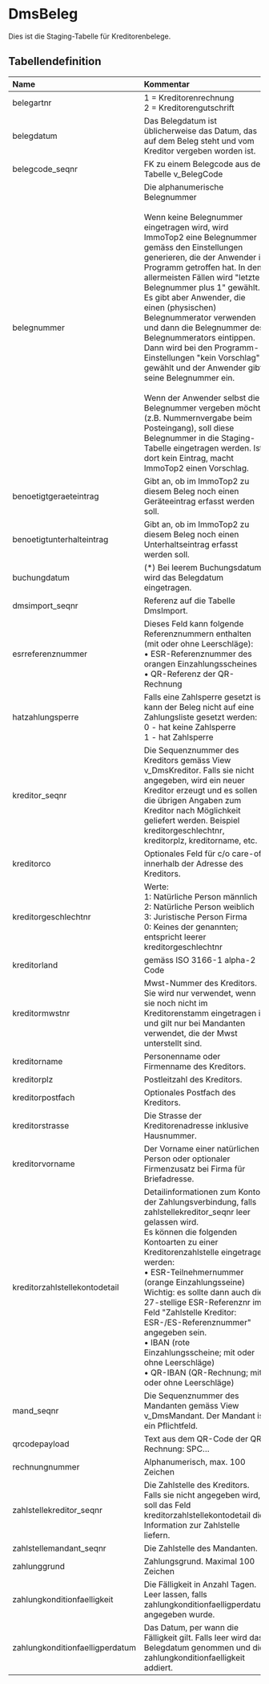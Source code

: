 # DmsBeleg

Dies ist die Staging-Tabelle für Kreditorenbelege.

## Tabellendefinition

| Name                            | Kommentar                                                                                                                                                                                                                                                                                                                                                                                                                                                                                                                                                                                                                                                                                                                                                   | Datentyp    | Nullable | Defaultwert |
| :------------------------------ | :---------------------------------------------------------------------------------------------------------------------------------------------------------------------------------------------------------------------------------------------------------------------------------------------------------------------------------------------------------------------------------------------------------------------------------------------------------------------------------------------------------------------------------------------------------------------------------------------------------------------------------------------------------------------------------------------------------------------------------------------------------- | :---------- | -------: | :---------- |
| belegartnr                      | 1 = Kreditorenrechnung<br/>2 = Kreditorengutschrift                                                                                                                                                                                                                                                                                                                                                                                                                                                                                                                                                                                                                                                                                                         | int         |        N | 0           |
| belegdatum                      | Das Belegdatum ist üblicherweise das Datum, das auf dem Beleg steht und vom Kreditor vergeben worden ist.                                                                                                                                                                                                                                                                                                                                                                                                                                                                                                                                                                                                                                                   | date        |        N |             |
| belegcode_seqnr                 | FK zu einem Belegcode aus der Tabelle v_BelegCode                                                                                                                                                                                                                                                                                                                                                                                                                                                                                                                                                                                                                                                                                                           | key         |        Y |             |
| belegnummer                     | Die alphanumerische Belegnummer <br/><br/> Wenn keine Belegnummer eingetragen wird, wird ImmoTop2 eine Belegnummer gemäss den Einstellungen generieren, die der Anwender im Programm getroffen hat. In den allermeisten Fällen wird "letzte Belegnummer plus 1" gewählt. Es gibt aber Anwender, die einen (physischen) Belegnummerator verwenden und dann die Belegnummer des Belegnummerators eintippen. Dann wird bei den Programm-Einstellungen "kein Vorschlag" gewählt und der Anwender gibt seine Belegnummer ein.<br/><br/>Wenn der Anwender selbst die Belegnummer vergeben möchte (z.B. Nummernvergabe beim Posteingang), soll diese Belegnummer in die Staging-Tabelle eingetragen werden. Ist dort kein Eintrag, macht ImmoTop2 einen Vorschlag. | text        |        N | ‘’          |
| benoetigtgeraeteintrag          | Gibt an, ob im ImmoTop2 zu diesem Beleg noch einen Geräteeintrag erfasst werden soll.                                                                                                                                                                                                                                                                                                                                                                                                                                                                                                                                                                                                                                                                       | smallint    |        N | 0           |
| benoetigtunterhalteintrag       | Gibt an, ob im ImmoTop2 zu diesem Beleg noch einen Unterhaltseintrag erfasst werden soll.                                                                                                                                                                                                                                                                                                                                                                                                                                                                                                                                                                                                                                                                   | smallint    |        N | 0           |
| buchungdatum                    | (*) Bei leerem Buchungsdatum wird das Belegdatum eingetragen.                                                                                                                                                                                                                                                                                                                                                                                                                                                                                                                                                                                                                                                                                               | date        |        J | (*)         |
| dmsimport_seqnr                 | Referenz auf die Tabelle DmsImport.                                                                                                                                                                                                                                                                                                                                                                                                                                                                                                                                                                                                                                                                                                                         | key         |        N |             |
| esrreferenznummer               | Dieses Feld kann folgende Referenznummern enthalten (mit oder ohne Leerschläge):<br/>• ESR-Referenznummer des orangen Einzahlungsscheines<br/>• QR-Referenz der QR-Rechnung                                                                                                                                                                                                                                                                                                                                                                                                                                                                                                                                                                                 | text        |        J |             |
| hatzahlungsperre                | Falls eine Zahlsperre gesetzt ist, kann der Beleg nicht auf eine Zahlungsliste gesetzt werden:<br/> 0 - hat keine Zahlsperre <br/> 1 - hat Zahlsperre                                                                                                                                                                                                                                                                                                                                                                                                                                                                                                                                                                                                       | smallint    |        N | 0           |
| kreditor_seqnr                  | Die Sequenznummer des Kreditors gemäss View v_DmsKreditor. Falls sie nicht angegeben, wird ein neuer Kreditor erzeugt und es sollen die übrigen Angaben zum Kreditor nach Möglichkeit geliefert werden. Beispiel kreditorgeschlechtnr, kreditorplz, kreditorname, etc.                                                                                                                                                                                                                                                                                                                                                                                                                                                                                      | key         |        J |             |
| kreditorco                      | Optionales Feld für c/o care-of innerhalb der Adresse des Kreditors.                                                                                                                                                                                                                                                                                                                                                                                                                                                                                                                                                                                                                                                                                        | text        |        J |             |
| kreditorgeschlechtnr            | Werte:<br/>1: Natürliche Person männlich<br/>2: Natürliche Person weiblich<br/>3: Juristische Person Firma<br/>0: Keines der genannten; entspricht leerer kreditorgeschlechtnr                                                                                                                                                                                                                                                                                                                                                                                                                                                                                                                                                                              | int         |        J |             |
| kreditorland                    | gemäss ISO 3166-1 alpha-2 Code                                                                                                                                                                                                                                                                                                                                                                                                                                                                                                                                                                                                                                                                                                                              | code        |        J |             |
| kreditormwstnr                  | Mwst-Nummer des Kreditors. Sie wird nur verwendet, wenn sie noch nicht im Kreditorenstamm eingetragen ist und gilt nur bei Mandanten verwendet, die der Mwst unterstellt sind.                                                                                                                                                                                                                                                                                                                                                                                                                                                                                                                                                                              | text        |        J |             |
| kreditorname                    | Personenname oder Firmenname des Kreditors.                                                                                                                                                                                                                                                                                                                                                                                                                                                                                                                                                                                                                                                                                                                 | text        |        J |             |
| kreditorplz                     | Postleitzahl des Kreditors.                                                                                                                                                                                                                                                                                                                                                                                                                                                                                                                                                                                                                                                                                                                                 | code        |        J |             |
| kreditorpostfach                | Optionales Postfach des Kreditors.                                                                                                                                                                                                                                                                                                                                                                                                                                                                                                                                                                                                                                                                                                                          | text        |        J |             |
| kreditorstrasse                 | Die Strasse der Kreditorenadresse inklusive Hausnummer.                                                                                                                                                                                                                                                                                                                                                                                                                                                                                                                                                                                                                                                                                                     | text        |        J |             |
| kreditorvorname                 | Der Vorname einer natürlichen Person oder optionaler Firmenzusatz bei Firma für Briefadresse.                                                                                                                                                                                                                                                                                                                                                                                                                                                                                                                                                                                                                                                               | text        |        J |             |
| kreditorzahlstellekontodetail   | Detailinformationen zum Konto der Zahlungsverbindung, falls zahlstellekreditor_seqnr leer gelassen wird.<br/>Es können die folgenden Kontoarten zu einer Kreditorenzahlstelle eingetragen werden:<br/>• ESR-Teilnehmernummer (orange Einzahlungsseine)<br/>Wichtig: es sollte dann auch die 27-stellige ESR-Referenznr im Feld "Zahlstelle Kreditor: ESR-/ES-Referenznummer" angegeben sein.<br/>• IBAN (rote Einzahlungsscheine; mit oder ohne Leerschläge)<br/>• QR-IBAN (QR-Rechnung; mit oder ohne Leerschläge)                                                                                                                                                                                                                                         | text        |        J |             |
| mand_seqnr                      | Die Sequenznummer des Mandanten gemäss View v_DmsMandant. Der Mandant ist ein Pflichtfeld.                                                                                                                                                                                                                                                                                                                                                                                                                                                                                                                                                                                                                                                                  | key         |        N |             |
| qrcodepayload                   | Text aus dem QR-Code der QR-Rechnung: SPC…                                                                                                                                                                                                                                                                                                                                                                                                                                                                                                                                                                                                                                                                                                                  | description |        J |             |
| rechnungnummer                  | Alphanumerisch, max. 100 Zeichen                                                                                                                                                                                                                                                                                                                                                                                                                                                                                                                                                                                                                                                                                                                            | text        |        J |             |
| zahlstellekreditor_seqnr        | Die Zahlstelle des Kreditors. Falls sie nicht angegeben wird, soll das Feld kreditorzahlstellekontodetail die Information zur Zahlstelle liefern.                                                                                                                                                                                                                                                                                                                                                                                                                                                                                                                                                                                                           | key         |        J |             |
| zahlstellemandant_seqnr         | Die Zahlstelle des Mandanten.                                                                                                                                                                                                                                                                                                                                                                                                                                                                                                                                                                                                                                                                                                                               | key         |        J |             |
| zahlunggrund                    | Zahlungsgrund. Maximal 100 Zeichen                                                                                                                                                                                                                                                                                                                                                                                                                                                                                                                                                                                                                                                                                                                          | text        |        J |             |
| zahlungkonditionfaelligkeit     | Die Fälligkeit in Anzahl Tagen. Leer lassen, falls zahlungkonditionfaelligperdatum angegeben wurde.                                                                                                                                                                                                                                                                                                                                                                                                                                                                                                                                                                                                                                                         | smallint    |        J |             |
| zahlungkonditionfaelligperdatum | Das Datum, per wann die Fälligkeit gilt. Falls leer wird das Belegdatum genommen und die zahlungkonditionfaelligkeit addiert.                                                                                                                                                                                                                                                                                                                                                                                                                                                                                                                                                                                                                               | date        |        J |             |
